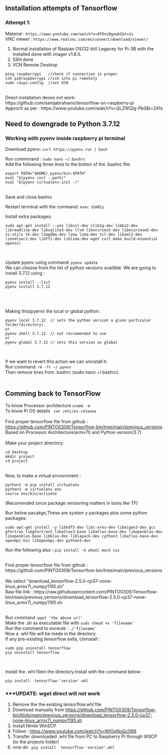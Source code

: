 ## Installation attempts of Tensorflow

### Attempt 1:

Material   : ```https://www.youtube.com/watch?v=9fEnvDgxwbI&t=1s``` <br />
VNC viewer : ```https://www.realvnc.com/en/connect/download/viewer/```
  1. Normal installation of Rasbian OS(32-bit) Legacey for Pi-3B with the installed done with imager v1.8.5.
  2. SSH done 
  3. VCN Remote Desktop

```
ping raspberrypi   //check if connection is proper
ssh pi@raspberrypi //ssh into pi remotely
sudo raspi-config  //set VCN
```
<br />
Direct installation deoes not work: https://github.com/samjabrahams/tensorflow-on-raspberry-pi
<br />
Approch as per : https://www.youtube.com/watch?v=QLZWQlg-Pk0&t=241s <br />

## Need to downgrade to Python 3.7.12

### Working with pyenv inside raspberry pi terminal

Download pyenv: ```curl https://pyenv.run | bash``` <br />

Run commmand : ```sudo nano ~/.bashrc``` <br />
Add the following three lines to the botton of the .bashrc file:<br />
```
export PATH="$HOME/.pyenv/bin:$PATH"
eval "$(pyenv init --path)"
eval "$(pyenv virtualenv-init -)"
```
<br />
Save and close bashrc<br />

Restart terminal with the command: ```exec $SHELL```
<br />

Install extra packages:<br />
```
sudo apt-get install --yes libssl-dev zlib1g-dev libbz2-dev libreadline-dev libsqlite3-dev llvm libncurses5-dev libncursesw5-dev xz-utils tk-dev libgdbm-dev lzma lzma-dev tcl-dev libxml2-dev libxmlsec1-dev libffi-dev liblzma-dev wget curl make build-essential openssl
```
<br />

Update pyenv using command: ```pyenv update```
<br />
We can choose from the list of python versions availible. We are going to install 3.7.12 using :
```
pyenv install --list
pyenv install 3.7.12
```
<br />
<br />

Making this(pyenv) the local or global python:
```
pyenv local 3.7.12  // sets the python version a given particular folder(directory)
or
pyenv shell 3.7.12  // not reccomended to use
or
pyenv global 3.7.12 // sets this version as global
```
<br />

If we want to revert this action we can uninstall it.<br />
Run command: ```rm -fr ~/.pyenv```
<br />
Then remove lines from .bashrc (sudo nano ~/.bashrc). <br />
<br />
## Comming back to TensorFlow

To know Processor architecture ```uname -m```
<br />
To know Pi OS details ``` cat /etc/os-release```
<br />
<br />
Find proper tensorflow file from github : https://github.com/PINTO0309/Tensorflow-bin/tree/main/previous_versions
<br />
Based on Processor Architecture(armv7l) and Python version(3.7)
<br />
<br />
Make your project directory:
```
cd Desktop
mkdir project
cd project
```
<br />
Now, to make a virtual enviornment :

```
python3 -m pip install virtualenv
python3 -m virtualenv env
source env/bin/activate
```
(Recomended since package versioning matters in tools like TF)
<br />

Run below pacakge,These are system y packages plus some python packages:
```
sudo apt-get install -y libhdf5-dev libc-ares-dev libeigen3-dev gcc gfortran libgfortran5 libatlas3-base libatlas-base-dev libopenblas-dev libopenblas-base libblas-dev liblapack-dev cython3 libatlas-base-dev openmpi-bin libopenmpi-dev python3-dev
```

Run the following also : ```pip install -U wheel mock six```

<br />
Find proper tensorflow file from github : https://github.com/PINTO0309/Tensorflow-bin/tree/main/previous_versions
<br />
<br />
We select "download_tensorflow-2.5.0-cp37-none-linux_armv7l_numpy1195.sh" <br />
Raw file link :
https://raw.githubusercontent.com/PINTO0309/Tensorflow-bin/main/previous_versions/download_tensorflow-2.5.0-cp37-none-linux_armv7l_numpy1195.sh
<br />
<br />

Run command :```wget 'the above url'```
<br />
Make the .sh as executable file with ```sudo chmod +x 'filename'```
<br />
Run the command to exceute : ```./'filename'```
<br />
Now a .whl file will be made in the directory.
<br />
If any pre-existing tensorflow exits, Uninstall :

```
sudo pip uninstall tensorflow
pip uninstall tensorflow
```
<br />


Install the .whl filein the directory.Install with the command below :
```
pip install  tensorflow-'version'.whl
```
### ***UPDATE: wget direct will not work

1. Remove the the existing tensorflow.whl file
2. Download manually from https://github.com/PINTO0309/Tensorflow-bin/blob/main/previous_versions/download_tensorflow-2.5.0-cp37-none-linux_armv7l_numpy1195.sh
3. Install Ninite WinSCP
4. Follow : https://www.youtube.com/watch?v=WIOpNuQc068
5. Transfer downloaded .whl file from PC to Raspberry Pi through WSCP (to the projects folder)
6. now do ``` pip install  tensorflow-'version'.whl```


